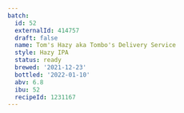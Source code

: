 ```yaml
---
batch:
  id: 52
  externalId: 414757
  draft: false
  name: Tom's Hazy aka Tombo's Delivery Service
  style: Hazy IPA
  status: ready
  brewed: '2021-12-23'
  bottled: '2022-01-10'
  abv: 6.8
  ibu: 52
  recipeId: 1231167
---
```

